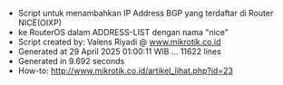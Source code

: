 - Script untuk menambahkan IP Address BGP yang terdaftar di Router NICE(OIXP)
- ke RouterOS dalam ADDRESS-LIST dengan nama "nice"
- Script created by: Valens Riyadi @ www.mikrotik.co.id
- Generated at 29 April 2025 01:00:11 WIB ... 11622 lines
- Generated in 9.692 seconds
- How-to: http://www.mikrotik.co.id/artikel_lihat.php?id=23
